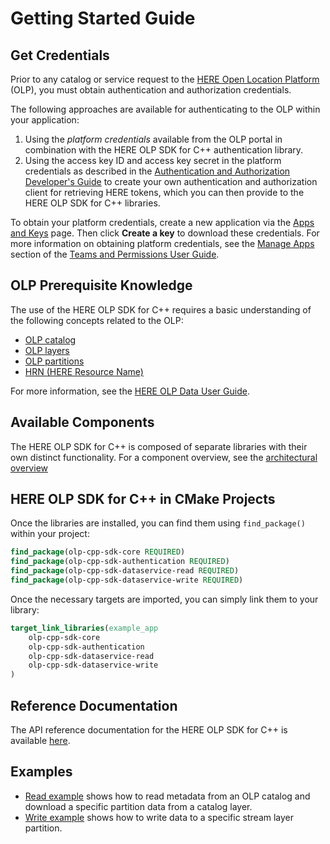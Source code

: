 # Getting Started Guide

## Get Credentials

Prior to any catalog or service request to the [HERE Open Location Platform](https://platform.here.com) (OLP), you must obtain authentication and authorization credentials.

The following approaches are available for authenticating to the OLP within your application:

1. Using the _platform credentials_ available from the OLP portal in combination with the HERE OLP SDK for C++ authentication library.
2. Using the access key ID and access key secret in the platform credentials as described in the [Authentication and Authorization Developer's Guide](https://developer.here.com/olp/documentation/access_control/topics/introduction.html) to create your own authentication and authorization client for retrieving HERE tokens, which you can then provide to the HERE OLP SDK for C++ libraries.

To obtain your platform credentials, create a new application via the [Apps and Keys](https://platform.here.com/profile/apps-and-keys) page. Then click **Create a key** to download these credentials. For more information on obtaining platform credentials, see the [Manage Apps](https://developer.here.com/olp/documentation/access-control/user-guide/topics/manage-apps.html) section of the [Teams and Permissions User Guide](https://developer.here.com/olp/documentation/access-control/user-guide/index.html).

## OLP Prerequisite Knowledge

The use of the HERE OLP SDK for C++ requires a basic understanding of the following concepts related to the OLP:

* [OLP catalog](https://developer.here.com/olp/documentation/data-user-guide/shared_content/topics/olp/concepts/catalogs.html)
* [OLP layers](https://developer.here.com/olp/documentation/data-user-guide/shared_content/topics/olp/concepts/layers.html)
* [OLP partitions](https://developer.here.com/olp/documentation/data-user-guide/shared_content/topics/olp/concepts/partitions.html)
* [HRN (HERE Resource Name)](https://developer.here.com/olp/documentation/data-user-guide/shared_content/topics/olp/concepts/hrn.html)

For more information, see the [HERE OLP Data User Guide](https://developer.here.com/olp/documentation/data-user-guide/index.html).

## Available Components

The HERE OLP SDK for C++ is composed of separate libraries with their own distinct functionality. For a component overview, see the [architectural overview](OverallArchitecture.md)

## HERE OLP SDK for C++ in CMake Projects

Once the libraries are installed, you can find them using `find_package()` within your project:

```CMake
find_package(olp-cpp-sdk-core REQUIRED)
find_package(olp-cpp-sdk-authentication REQUIRED)
find_package(olp-cpp-sdk-dataservice-read REQUIRED)
find_package(olp-cpp-sdk-dataservice-write REQUIRED)
```

Once the necessary targets are imported, you can simply link them to your library:

```CMake
target_link_libraries(example_app
    olp-cpp-sdk-core
    olp-cpp-sdk-authentication
    olp-cpp-sdk-dataservice-read
    olp-cpp-sdk-dataservice-write
)
```

## Reference Documentation

The API reference documentation for the HERE OLP SDK for C++ is available [here](https://heremaps.github.io/here-olp-sdk-cpp/).


## Examples

* [Read example](dataservice-read-catalog-example.md) shows how to read metadata from an OLP catalog and download a specific partition data from a catalog layer.
* [Write example](dataservice-write-example.md) shows how to write data to a specific stream layer partition.
